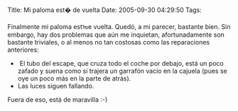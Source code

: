 Title: Mi paloma est� de vuelta
Date: 2005-09-30 04:29:50
Tags: 

<p>Finalmente mi paloma estᠤe vuelta. Quedó, a mi parecer, bastante
bien. Sin embargo, hay dos problemas que aún me inquietan,
afortunadamente son bastante triviales, o al menos no tan costosas como
las reparaciones anteriores:</p>
<ul>
<li> El tubo del escape, que cruza todo el coche por debajo,
está un poco zafado y suena como si trajera un garrafón vacío en la
cajuela (pues se oye un poco más en la parte de atrás).</li>
<li>Las luces siguen fallando.</li>
</ul>
<p>
Fuera de eso, está de maravilla :-)<br/><br/><br/></p>
